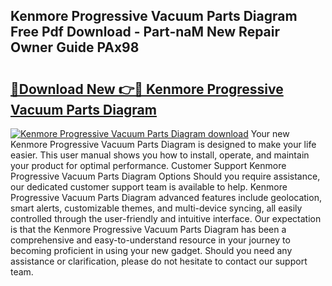 ## Kenmore Progressive Vacuum Parts Diagram Free Pdf Download - Part-naM New Repair Owner Guide PAx98

# <h2><a href="http://dfjjk4h.blite.top/?on=Kenmore+Progressive+Vacuum+Parts+Diagram">🔗Download New 👉🔴 Kenmore Progressive Vacuum Parts Diagram</a></h2>

[![Kenmore Progressive Vacuum Parts Diagram download](https://i.imgur.com/lujVjoI.png)](http://dfjjk4h.blite.top/?on=Kenmore+Progressive+Vacuum+Parts+Diagram)
Your new Kenmore Progressive Vacuum Parts Diagram is designed to make your life easier. This user manual shows you how to install, operate, and maintain your product for optimal performance. Customer Support Kenmore Progressive Vacuum Parts Diagram Options Should you require assistance, our dedicated customer support team is available to help. Kenmore Progressive Vacuum Parts Diagram advanced features include geolocation, smart alerts, customizable themes, and multi-device syncing, all easily controlled through the user-friendly and intuitive interface. Our expectation is that the Kenmore Progressive Vacuum Parts Diagram has been a comprehensive and easy-to-understand resource in your journey to becoming proficient in using your new gadget. Should you need any assistance or clarification, please do not hesitate to contact our support team.
